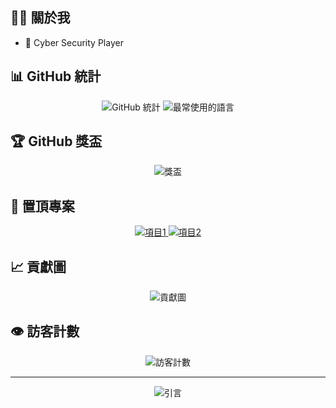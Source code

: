 ## 👨‍💻 關於我
- 🔭 Cyber Security Player

## 📊 GitHub 統計

<div align="center">
  <img src="https://github-readme-stats.vercel.app/api?username=jonafk555&show_icons=true&theme=radical" alt="GitHub 統計" />
  <img src="https://github-readme-stats.vercel.app/api/top-langs/?username=jonafk55&layout=compact&theme=radical" alt="最常使用的語言" />
</div>

## 🏆 GitHub 獎盃

<div align="center">
  <img src="https://github-profile-trophy.vercel.app/?username=jonafk555&theme=onedark&row=1&column=6" alt="獎盃" />
</div>

## 📌 置頂專案

<div align="center">
  <a href="https://github.com/jonafk555/項目1">
    <img src="https://github-readme-stats.vercel.app/api/pin/?username=jonafk555&repo=項目1&theme=radical" alt="項目1" />
  </a>
  <a href="https://github.com/jonafk555/項目2">
    <img src="https://github-readme-stats.vercel.app/api/pin/?username=jonafk555&repo=項目2&theme=radical" alt="項目2" />
  </a>
</div>

## 📈 貢獻圖

<div align="center">
  <img src="https://activity-graph.herokuapp.com/graph?username=jonafk555&theme=github" alt="貢獻圖" />
</div>

## 👁️ 訪客計數

<div align="center">
  <img src="https://profile-counter.glitch.me/jonafk555/count.svg" alt="訪客計數" />
</div>

---

<div align="center">
  <img src="https://quotes-github-readme.vercel.app/api?type=horizontal&theme=radical" alt="引言" />
</div>
